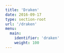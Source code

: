 ```yaml
---
title: 'Draken'
date: 2016-09-17
type: section-root
url: '/draken'
menu: 
  main:
    identifier: 'draken'
    weight: 100
---
```

